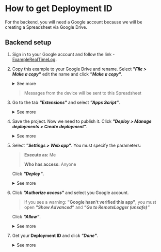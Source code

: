 # How to get Deployment ID
For the backend, you will need a Google account because we will be creating a Spreadsheet via Google Drive.
## Backend setup
1. Sign in to your Google account and follow the link - [ExampleRealTimeLog](https://docs.google.com/spreadsheets/d/14cy6SPEx61rtszgGKNYLHsnulwta8khzsiNDOIPnHsU/edit?usp=sharing).
2. Copy this example to your Google Drive and rename. Select ***"File > Make a copy"*** edit the name and click ***"Make a copy"***.
      <details>
      <summary>See more</summary>

      ![Make a copy](https://github.com/stalker-66/RealTimeLog/blob/f1f8cbed86b519e3d7dd067033dc00cdc20dbdeb/Docs/res/1.png?raw=true)
      ![Make a copy](https://github.com/stalker-66/RealTimeLog/blob/f1f8cbed86b519e3d7dd067033dc00cdc20dbdeb/Docs/res/2.png?raw=true)

      </details>
      
     > Messages from the device will be sent to this Spreadsheet
 3. Go to the tab ***"Extensions"*** and select ***"Apps Script"***.
      <details>
      <summary>See more</summary>

      ![Make a copy](https://github.com/stalker-66/RealTimeLog/blob/f1f8cbed86b519e3d7dd067033dc00cdc20dbdeb/Docs/res/4.png?raw=true)

      </details>
 4. Save the project. Now we need to publish it. Click ***"Deploy > Manage deployments > Create deployment"***.
      <details>
      <summary>See more</summary>

      ![Make a copy](https://github.com/stalker-66/RealTimeLog/blob/f1f8cbed86b519e3d7dd067033dc00cdc20dbdeb/Docs/res/7.png?raw=true)
      ![Make a copy](https://github.com/stalker-66/RealTimeLog/blob/f1f8cbed86b519e3d7dd067033dc00cdc20dbdeb/Docs/res/8.png?raw=true)

      </details>
5. Select ***"Settings > Web app"***. You must specify the parameters:
      > **Execute as:** Me
      > 
      > **Who has access:** Anyone

      Click ***"Deploy"***.
      
      <details>
      <summary>See more</summary>

      ![Make a copy](https://github.com/stalker-66/RealTimeLog/blob/f1f8cbed86b519e3d7dd067033dc00cdc20dbdeb/Docs/res/9.png?raw=true)
      ![Make a copy](https://github.com/stalker-66/RealTimeLog/blob/f1f8cbed86b519e3d7dd067033dc00cdc20dbdeb/Docs/res/10.png?raw=true)

      </details>
6. Click ***"Authorize access"*** and select you Google account.

      > If you see a warning: **"Google hasn't verified this app"**, you must open ***"Show Advanced"*** and ***"Go to RemoteLogger (unsafe)"***
      
      Click ***"Allow"***.
      <details>
      <summary>See more</summary>

      ![Make a copy](https://github.com/stalker-66/RealTimeLog/blob/f1f8cbed86b519e3d7dd067033dc00cdc20dbdeb/Docs/res/11.png?raw=true)
      ![Make a copy](https://github.com/stalker-66/RealTimeLog/blob/f1f8cbed86b519e3d7dd067033dc00cdc20dbdeb/Docs/res/12.png?raw=true)
      ![Make a copy](https://github.com/stalker-66/RealTimeLog/blob/f1f8cbed86b519e3d7dd067033dc00cdc20dbdeb/Docs/res/13.png?raw=true)
      ![Make a copy](https://github.com/stalker-66/RealTimeLog/blob/f1f8cbed86b519e3d7dd067033dc00cdc20dbdeb/Docs/res/14.png?raw=true)

      </details>
7. Get your **Deployment ID** and click ***"Done"***.
      <details>
      <summary>See more</summary>

      ![Make a copy](https://github.com/stalker-66/RealTimeLog/blob/f1f8cbed86b519e3d7dd067033dc00cdc20dbdeb/Docs/res/15.png?raw=true)

      </details>

